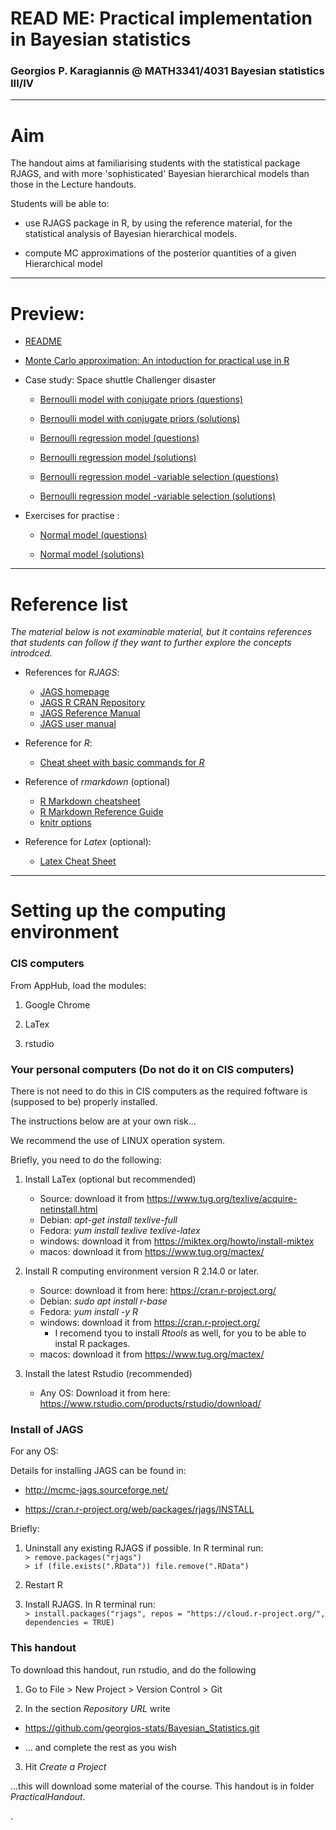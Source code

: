 # READ ME: Practical implementation in Bayesian statistics

### Georgios P. Karagiannis @ MATH3341/4031 Bayesian statistics III/IV 


---

# Aim

The handout aims at familiarising students with the statistical package RJAGS, and  with more 'sophisticated' Bayesian hierarchical models than those in the Lecture handouts. 

Students will be able to:   

+ use RJAGS package in R, by using the reference material, for the statistical analysis of Bayesian hierarchical models.

+ compute MC approximations of the posterior quantities of a given Hierarchical model


---
    
# Preview:

+ [README](http://htmlpreview.github.io/?https://github.com/georgios-stats/Bayesian_Statistics/blob/master/ComputerPracticals/output/README.nb.html)

+ [Monte Carlo approximation: An intoduction  for practical use in R](http://htmlpreview.github.io/?https://github.com/georgios-stats/Bayesian_Statistics/blob/master/ComputerPracticals/output/MCapproximators.nb.html)  

+ Case study: Space shuttle Challenger disaster   

  + [Bernoulli model with conjugate priors (questions)](http://htmlpreview.github.io/?https://github.com/georgios-stats/Bayesian_Statistics/blob/master/ComputerPracticals/output/BernoulliModel_practical.nb.html)

  + [Bernoulli model with conjugate priors (solutions)](http://htmlpreview.github.io/?https://github.com/georgios-stats/Bayesian_Statistics/blob/master/ComputerPracticals/output/BernoulliModel_full.nb.html)

  + [Bernoulli regression model (questions)](http://htmlpreview.github.io/?https://github.com/georgios-stats/Bayesian_Statistics/blob/master/ComputerPracticals/output/BernoulliRegressionModel_practical.nb.html)  

  + [Bernoulli regression model (solutions)](http://htmlpreview.github.io/?https://github.com/georgios-stats/Bayesian_Statistics/blob/master/ComputerPracticals/output/BernoulliRegressionModel_full.nb.html) 
  
  + [Bernoulli regression model -variable selection (questions)](http://htmlpreview.github.io/?https://github.com/georgios-stats/Bayesian_Statistics/blob/master/ComputerPracticals/output/BernoulliRegressionModelVS_practical.nb.html)  
  
  + [Bernoulli regression model -variable selection (solutions)](http://htmlpreview.github.io/?https://github.com/georgios-stats/Bayesian_Statistics/blob/master/ComputerPracticals/output/BernoulliRegressionModelVS_full.nb.html)  
  
+ Exercises for practise   :  


  + [Normal model (questions)](http://htmlpreview.github.io/?https://github.com/georgios-stats/Bayesian_Statistics/blob/master/ComputerPracticals/output/NormalModel_practical.nb.html) 

  + [Normal model (solutions)](http://htmlpreview.github.io/?https://github.com/georgios-stats/Bayesian_Statistics/blob/master/ComputerPracticals/output/NormalModel_full.nb.html) 


---

# Reference list    

*The material below is not examinable material, but it contains references that students can follow if they want to further explore the concepts introdced.*

+ References for *RJAGS*:  
    + [JAGS homepage](http://mcmc-jags.sourceforge.net)  
    + [JAGS R CRAN Repository](https://cran.r-project.org/web/packages/rjags/index.html)  
    + [JAGS Reference Manual](https://cran.r-project.org/web/packages/rjags/rjags.pdf)  
    + [JAGS user manual](https://sourceforge.net/projects/mcmc-jags/files/Manuals/4.x/jags_user_manual.pdf/download) 

+ Reference for *R*:  
    + [Cheat sheet with basic commands for *R*](https://www.rstudio.com/wp-content/uploads/2016/10/r-cheat-sheet-3.pdf)   

+ Reference of *rmarkdown* (optional)  
    + [R Markdown cheatsheet](https://www.rstudio.com/wp-content/uploads/2016/03/rmarkdown-cheatsheet-2.0.pdf)  
    + [R Markdown Reference Guide](http://442r58kc8ke1y38f62ssb208-wpengine.netdna-ssl.com/wp-content/uploads/2015/03/rmarkdown-reference.pdf)  
    + [knitr options](https://yihui.name/knitr/options)

+ Reference for *Latex* (optional):  
    + [Latex Cheat Sheet](https://wch.github.io/latexsheet/latexsheet-a4.pdf)  


---

# Setting up the computing environment  

### CIS computers

From AppHub, load the modules:  

1. Google Chrome  

2. LaTex

3. rstudio  

### Your personal computers  (Do not do it on CIS computers)

There is not need to do this in CIS computers as the required foftware is (supposed to be) properly installed.

The instructions below are at your own risk...

We recommend the use of LINUX operation system. 

Briefly, you need to do the following:  

1. Install LaTex (optional but recommended)  
    + Source: download it from <https://www.tug.org/texlive/acquire-netinstall.html> 
    + Debian:  *apt-get install texlive-full*  
    + Fedora:  *yum install texlive texlive-latex*   
    + windows: download it from <https://miktex.org/howto/install-miktex>
    + macos: download it from <https://www.tug.org/mactex/>

2. Install R computing environment  version R 2.14.0 or later.   
    + Source: download it from here: <https://cran.r-project.org/>  
    + Debian:  *sudo apt install r-base*  
    + Fedora:  *yum install -y R*   
    + windows: download it from <https://cran.r-project.org/>  
        + I recomend tyou to install *Rtools* as well, for you to be able to instal R packages.  
    + macos: download it from <https://www.tug.org/mactex/>  

3. Install the latest Rstudio (recommended)  
    + Any OS: Download it from here: <https://www.rstudio.com/products/rstudio/download/>  


### Install of JAGS   

For any OS:

Details for installing JAGS can be found in:  

+  <http://mcmc-jags.sourceforge.net/>   

+  <https://cran.r-project.org/web/packages/rjags/INSTALL>  

Briefly:  

1. Uninstall any existing RJAGS if possible. In R terminal run:  
    `> remove.packages("rjags")`   
    `> if (file.exists(".RData")) file.remove(".RData")`  

2. Restart R  

3. Install RJAGS. In R terminal run:  
    `> install.packages("rjags", repos = "https://cloud.r-project.org/", dependencies = TRUE)`  


### This handout  

To download this handout, run rstudio, and do the following  

1. Go to File > New Project > Version Control > Git  

2. In the section *Repository URL* write    

  + https://github.com/georgios-stats/Bayesian_Statistics.git
  
  + ... and complete the rest as you wish   
  
3. Hit *Create a Project*

...this will download some material of the course. This handout is in folder *PracticalHandout*. 



  














.
    


